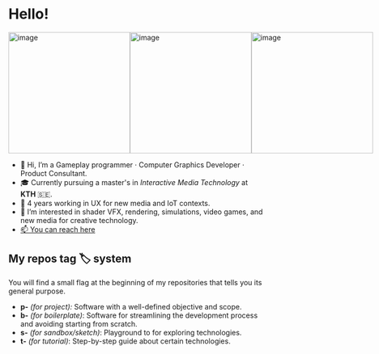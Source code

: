# Hello!

<div style="display: flex; justify-content: space-between;">
  <img width="240" alt="image" src="https://github.com/user-attachments/assets/9be7b28e-305d-4635-9b7a-c907d874c8a1">
  <img width="240" alt="image" src="https://github.com/user-attachments/assets/705e01f5-3e69-40c7-8447-c6f9cd0f741b">
  <img width="240" alt="image" src="https://github.com/user-attachments/assets/62b64793-0b49-4153-9692-6d2931421c09">
</div>


- 👋 Hi, I’m a Gameplay programmer · Computer Graphics Developer · Product Consultant.
- 🎓 Currently pursuing a master's in *Interactive Media Technology* at **KTH** 🇸🇪.
- 💼 4 years working in UX for new media and IoT contexts.
- 👀 I’m interested in shader VFX, rendering, simulations, video games, and new media for creative technology.
- [📫 You can reach here](https://how-to-find-me.netlify.app)

## My repos tag 🏷️ system
You will find a small flag at the beginning of my repositories that tells you its general purpose.
- **p-** *(for project):* Software with a well-defined objective and scope.
- **b-** *(for boilerplate)*: Software for streamlining the development process and avoiding starting from scratch.
- **s-** *(for sandbox/sketch)*: Playground to for exploring technologies.
- **t-** *(for tutorial)*: Step-by-step guide about certain technologies.
  
<!---
DavidGiraldoCode/DavidGiraldoCode is a ✨ special ✨ repository because its `README.md` (this file) appears on your GitHub profile.
You can click the Preview link to take a look at your changes.
--->
